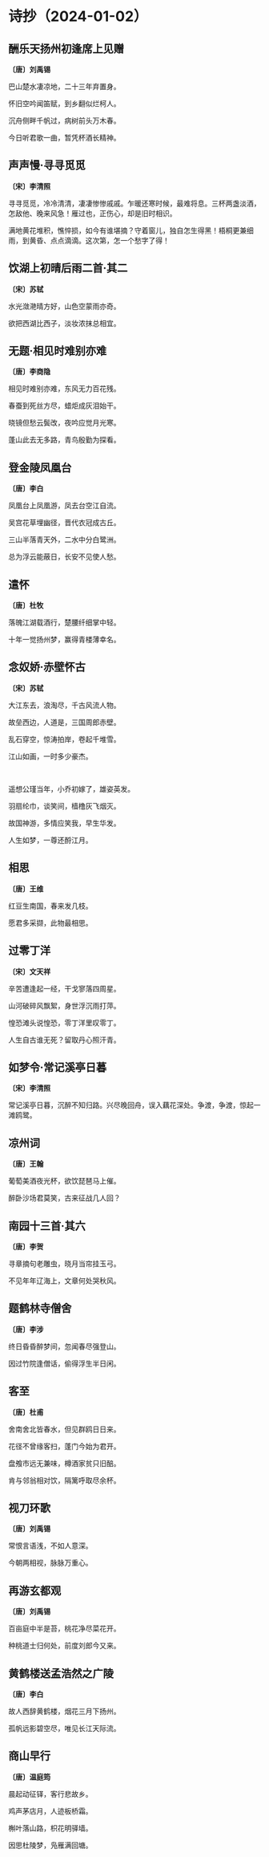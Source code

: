 # 诗抄（2024-01-02）

## 酬乐天扬州初逢席上见赠
**〔唐〕刘禹锡**

巴山楚水凄凉地，二十三年弃置身。

怀旧空吟闻笛赋，到乡翻似烂柯人。

沉舟侧畔千帆过，病树前头万木春。

今日听君歌一曲，暂凭杯酒长精神。

## 声声慢·寻寻觅觅
**〔宋〕李清照**

寻寻觅觅，冷冷清清，凄凄惨惨戚戚。乍暖还寒时候，最难将息。三杯两盏淡酒，怎敌他、晚来风急！雁过也，正伤心，却是旧时相识。

满地黄花堆积，憔悴损，如今有谁堪摘？守着窗儿，独自怎生得黑！梧桐更兼细雨，到黄昏、点点滴滴。这次第，怎一个愁字了得！

## 饮湖上初晴后雨二首·其二
**〔宋〕苏轼**

水光潋滟晴方好，山色空蒙雨亦奇。

欲把西湖比西子，淡妆浓抹总相宜。

## 无题·相见时难别亦难
**〔唐〕李商隐**

相见时难别亦难，东风无力百花残。

春蚕到死丝方尽，蜡炬成灰泪始干。

晓镜但愁云鬓改，夜吟应觉月光寒。

蓬山此去无多路，青鸟殷勤为探看。

## 登金陵凤凰台
**〔唐〕李白**

凤凰台上凤凰游，凤去台空江自流。

吴宫花草埋幽径，晋代衣冠成古丘。

三山半落青天外，二水中分白鹭洲。

总为浮云能蔽日，长安不见使人愁。

## 遣怀
**〔唐〕杜牧**

落魄江湖载酒行，楚腰纤细掌中轻。

十年一觉扬州梦，赢得青楼薄幸名。

## 念奴娇·赤壁怀古
**〔宋〕苏轼**

大江东去，浪淘尽，千古风流人物。

故垒西边，人道是，三国周郎赤壁。

乱石穿空，惊涛拍岸，卷起千堆雪。

江山如画，一时多少豪杰。

<br>

遥想公瑾当年，小乔初嫁了，雄姿英发。

羽扇纶巾，谈笑间，樯橹灰飞烟灭。

故国神游，多情应笑我，早生华发。

人生如梦，一尊还酹江月。

## 相思
**〔唐〕王维**

红豆生南国，春来发几枝。

愿君多采撷，此物最相思。

## 过零丁洋
**〔宋〕文天祥**

辛苦遭逢起一经，干戈寥落四周星。

山河破碎风飘絮，身世浮沉雨打萍。

惶恐滩头说惶恐，零丁洋里叹零丁。

人生自古谁无死？留取丹心照汗青。

## 如梦令·常记溪亭日暮
**〔宋〕李清照**

常记溪亭日暮，沉醉不知归路。兴尽晚回舟，误入藕花深处。争渡，争渡，惊起一滩鸥鹭。

## 凉州词
**〔唐〕王翰**

葡萄美酒夜光杯，欲饮琵琶马上催。

醉卧沙场君莫笑，古来征战几人回？

## 南园十三首·其六
**〔唐〕李贺**

寻章摘句老雕虫，晓月当帘挂玉弓。

不见年年辽海上，文章何处哭秋风。

## 题鹤林寺僧舍
**〔唐〕李涉**

终日昏昏醉梦间，忽闻春尽强登山。

因过竹院逢僧话，偷得浮生半日闲。

## 客至
**〔唐〕杜甫**

舍南舍北皆春水，但见群鸥日日来。

花径不曾缘客扫，蓬门今始为君开。

盘飧市远无兼味，樽酒家贫只旧醅。

肯与邻翁相对饮，隔篱呼取尽余杯。

## 视刀环歌
**〔唐〕刘禹锡**

常恨言语浅，不如人意深。

今朝两相视，脉脉万重心。

## 再游玄都观
**〔唐〕刘禹锡**

百亩庭中半是苔，桃花净尽菜花开。

种桃道士归何处，前度刘郎今又来。

## 黄鹤楼送孟浩然之广陵
**〔唐〕李白**

故人西辞黄鹤楼，烟花三月下扬州。

孤帆远影碧空尽，唯见长江天际流。

## 商山早行
**〔唐〕温庭筠**

晨起动征铎，客行悲故乡。

鸡声茅店月，人迹板桥霜。

槲叶落山路，枳花明驿墙。

因思杜陵梦，凫雁满回塘。
